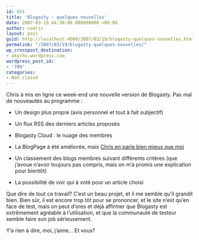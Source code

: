 ```yaml
---
id: 651
title: 'Blogasty : quelques nouvelles'
date: 2007-03-19 04:30:00.000000000 +00:00
author: cedric
layout: post
guid: http://localhost:4000/2007/03/19/blogasty-quelques-nouvelles.html
permalink: "/2007/03/19/blogasty-quelques-nouvelles/"
wp_crosspost_destination:
- akyrho.wordpress.com
wordpress_post_id:
- '709'
categories:
- Non classé
---
```

Chris à mis en ligne ce week-end une nouvelle version de Blogasty. Pas mal de nouveautés au programme :

  * Un design plus propre (avis personnel et tout à fait subjectif)

  * Un flux RSS des derniers articles proposés

  * Blogasty Cloud : le nuage des membres

  * La BlogPage à été améliorée, mais [Chris en parle bien mieux que moi](http://bleebot.com/blog/index.php/2007/03/16/130-les-blogpages-de-blogasty)

  * Un classement des blogs membres suivant différents critères (que j’avoue n’avoir toujours pas compris, mais on m’a promis une explication pour bientôt)

  * La possibilité de voir qui à voté pour un article choisi

Que dire de tout ce travail? C’est un beau projet, et il me semble qu’il grandit bien. Bien sûr, il est encore trop tôt pour se prononcer, et le site n’est qu’en face de test, mais on peut d’ores et déjà affirmer que Blogasty est extrêmement agréable à l’utilisation, et que la communauté de testeur semble faire son job sérieusement.

Y’a rien à dire, moi, j’aime… Et vous?
